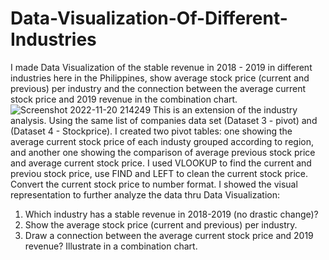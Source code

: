 # Data-Visualization-Of-Different-Industries
I made Data Visualization of the stable revenue in 2018 - 2019 in different industries here in the Philippines, show average stock price (current and previous) per industry and the connection between the average current stock price and 2019 revenue in the combination chart.
![Screenshot 2022-11-20 214249](https://user-images.githubusercontent.com/118483157/202974256-0860d6dd-fd83-4bdc-b76f-851c91c00504.png)
This is an extension of the industry analysis. Using the same list of companies data set (Dataset 3 - pivot) and (Dataset 4 - Stockprice).
I created two pivot tables: one showing the average current stock price of each industy grouped according to region, and another one showing the comparison of average previous stock price and average current stock price.
I used VLOOKUP to find the current and previou stock price, use FIND and LEFT to clean the current stock price. Convert the current stock price to number format.
I showed the visual representation to further analyze the data thru Data Visualization:
1) Which industry has a stable revenue in 2018-2019 (no drastic change)?
2) Show the average stock price (current and previous) per industry.
3) Draw a connection between the average current stock price and 2019 revenue? Illustrate in a combination chart.
